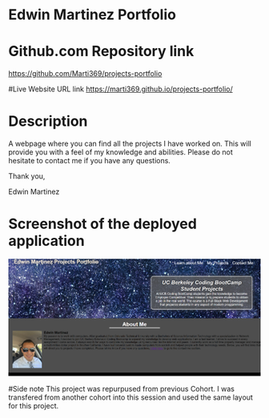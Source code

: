 
# Edwin Martinez Portfolio

# Github.com Repository link 
https://github.com/Marti369/projects-portfolio

#Live Website URL link 
https://marti369.github.io/projects-portfolio/

# Description

A webpage where you can find all the projects I have worked on. This will provide you with a feel of my knowledge and abilities. 
Please do not hesitate to contact me if you have any questions.

Thank you,

Edwin Martinez

# Screenshot of the deployed application

![portfolio demo](./assets/images/portfolio_big.png)

#Side note
This project was repurpused from previous Cohort. I was transfered from another cohort into this session and used the same layout for this project.